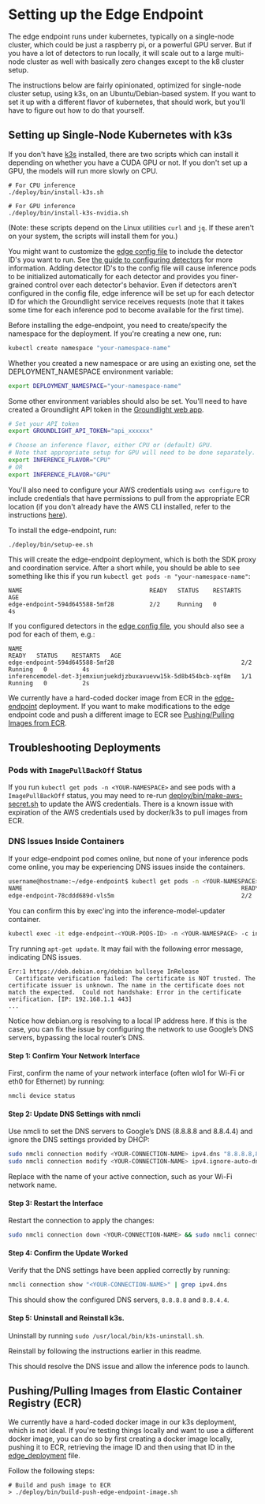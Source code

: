 
# Setting up the Edge Endpoint

The edge endpoint runs under kubernetes, typically on a single-node cluster, which could be just a raspberry pi, or a powerful GPU server.  But if you have a lot of detectors to run locally, it will scale out to a large multi-node cluster as well with basically zero changes except to the k8 cluster setup. 

The instructions below are fairly opinionated, optimized for single-node cluster setup, using k3s, on an Ubuntu/Debian-based system.  If you want to set it up with a different flavor of kubernetes, that should work, but you'll have to figure out how to do that yourself.

## Setting up Single-Node Kubernetes with k3s

If you don't have [k3s](https://docs.k3s.io/) installed, there are two scripts which can install it depending on whether you have a CUDA GPU or not.  If you don't set up a GPU, the models will run more slowly on CPU.

```shell
# For CPU inference
./deploy/bin/install-k3s.sh
```

```shell
# For GPU inference
./deploy/bin/install-k3s-nvidia.sh
```

(Note: these scripts depend on the Linux utilities `curl` and `jq`. If these aren't on your system, the scripts will install them for you.)

You might want to customize the [edge config file](../configs/edge-config.yaml) to include the detector ID's you want to run. See [the guide to configuring detectors](/CONFIGURING-DETECTORS.md) for more information. Adding detector ID's to the config file will cause inference pods to be initialized automatically for each detector and provides you finer-grained control over each detector's behavior. Even if detectors aren't configured in the config file, edge inference will be set up for each detector ID for which the Groundlight service receives requests (note that it takes some time for each inference pod to become available for the first time).

Before installing the edge-endpoint, you need to create/specify the namespace for the deployment. If you're creating a new one, run:

```bash
kubectl create namespace "your-namespace-name"
```

Whether you created a new namespace or are using an existing one, set the DEPLOYMENT_NAMESPACE environment variable:
```bash
export DEPLOYMENT_NAMESPACE="your-namespace-name"
```

Some other environment variables should also be set. You'll need to have created
a Groundlight API token in the [Groundlight web app](https://app.groundlight.ai/reef/my-account/api-tokens).
```bash
# Set your API token
export GROUNDLIGHT_API_TOKEN="api_xxxxxx"

# Choose an inference flavor, either CPU or (default) GPU.
# Note that appropriate setup for GPU will need to be done separately.
export INFERENCE_FLAVOR="CPU"
# OR
export INFERENCE_FLAVOR="GPU"
```

You'll also need to configure your AWS credentials using `aws configure` to include credentials that have permissions to pull from the appropriate ECR location (if you don't already have the AWS CLI installed, refer to the instructions [here](https://docs.aws.amazon.com/cli/latest/userguide/getting-started-install.html)).

To install the edge-endpoint, run:
```shell
./deploy/bin/setup-ee.sh
```

This will create the edge-endpoint deployment, which is both the SDK proxy and coordination service. After a short while, you should be able to see something like this if you run `kubectl get pods -n "your-namespace-name"`:

```
NAME                                    READY   STATUS    RESTARTS   AGE
edge-endpoint-594d645588-5mf28          2/2     Running   0          4s
```

If you configured detectors in the [edge config file](/configs/edge-config.yaml), you should also see a pod for each of them, e.g.:

```
NAME                                                              READY   STATUS    RESTARTS   AGE
edge-endpoint-594d645588-5mf28                                    2/2     Running   0          4s
inferencemodel-det-3jemxiunjuekdjzbuxavuevw15k-5d8b454bcb-xqf8m   1/1     Running   0          2s
```

We currently have a hard-coded docker image from ECR in the [edge-endpoint](/edge-endpoint/deploy/k3s/edge_deployment.yaml)
deployment. If you want to make modifications to the edge endpoint code and push a different
image to ECR see [Pushing/Pulling Images from ECR](#pushingpulling-images-from-elastic-container-registry-ecr).


## Troubleshooting Deployments

### Pods with `ImagePullBackOff` Status

If you run `kubectl get pods -n <YOUR-NAMESPACE>` and see pods with a `ImagePullBackOff` status, you may need to re-run [deploy/bin/make-aws-secret.sh](/deploy/bin/make-aws-secret.sh) to update the AWS credentials.  There is a known issue with expiration of the  AWS credentials used by docker/k3s to pull images from ECR.

### DNS Issues Inside Containers
If your edge-endpoint pod comes online, but none of your inference pods come online, you may be experiencing DNS issues inside the containers.
```bash
username@hostname:~/edge-endpoint$ kubectl get pods -n <YOUR-NAMESPACE>
NAME                                                              READY   STATUS             RESTARTS        AGE
edge-endpoint-78cddd689d-vls5m                                    2/2     Running            0               11m
```
You can confirm this by exec'ing into the inference-model-updater container.
```bash
kubectl exec -it edge-endpoint-<YOUR-PODS-ID> -n <YOUR-NAMESPACE> -c inference-model-updater -- /bin/bash
```
Try running `apt-get update`. It may fail with the following error message, indicating DNS issues.
```text
Err:1 https://deb.debian.org/debian bullseye InRelease
  Certificate verification failed: The certificate is NOT trusted. The certificate issuer is unknown. The name in the certificate does not match the expected.  Could not handshake: Error in the certificate verification. [IP: 192.168.1.1 443]
...
```
Notice how debian.org is resolving to a local IP address here. If this is the case, you can fix the issue by configuring the network to use Google’s DNS servers, bypassing the local router’s DNS.
#### Step 1: Confirm Your Network Interface

First, confirm the name of your network interface (often wlo1 for Wi-Fi or eth0 for Ethernet) by running:

```bash
nmcli device status
```
#### Step 2: Update DNS Settings with nmcli

Use nmcli to set the DNS servers to Google’s DNS (8.8.8.8 and 8.8.4.4) and ignore the DNS settings provided by DHCP:

```bash
sudo nmcli connection modify <YOUR-CONNECTION-NAME> ipv4.dns "8.8.8.8,8.8.4.4"
sudo nmcli connection modify <YOUR-CONNECTION-NAME> ipv4.ignore-auto-dns yes
```

Replace <YOUR-CONNECTION-NAME> with the name of your active connection, such as your Wi-Fi network name.
#### Step 3: Restart the Interface

Restart the connection to apply the changes:

```bash
sudo nmcli connection down <YOUR-CONNECTION-NAME> && sudo nmcli connection up <YOUR-CONNECTION-NAME>
```
#### Step 4: Confirm the Update Worked

Verify that the DNS settings have been applied correctly by running:

```bash
nmcli connection show "<YOUR-CONNECTION-NAME>" | grep ipv4.dns
```

This should show the configured DNS servers, `8.8.8.8` and `8.8.4.4`.

#### Step 5: Uninstall and Reinstall k3s.
Uninstall by running `sudo /usr/local/bin/k3s-uninstall.sh`.

Reinstall by following the instructions earlier in this readme.

This should resolve the DNS issue and allow the inference pods to launch.

## Pushing/Pulling Images from Elastic Container Registry (ECR)

We currently have a hard-coded docker image in our k3s deployment, which is not ideal.
If you're testing things locally and want to use a different docker image, you can do so
by first creating a docker image locally, pushing it to ECR, retrieving the image ID and
then using that ID in the [edge_deployment](k3s/edge_deployment/edge_deployment.yaml) file.

Follow the following steps:

```shell
# Build and push image to ECR
> ./deploy/bin/build-push-edge-endpoint-image.sh
```
